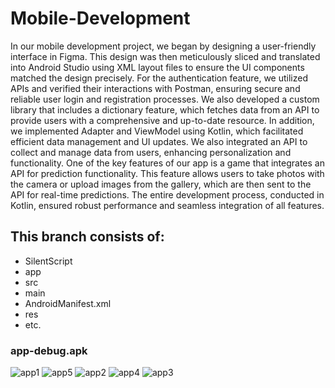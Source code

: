 # Mobile-Development

In our mobile development project, we began by designing a user-friendly interface in Figma. This design was then meticulously sliced and translated into Android Studio using XML layout files to ensure the UI components matched the design precisely. For the authentication feature, we utilized APIs and verified their interactions with Postman, ensuring secure and reliable user login and registration processes. We also developed a custom library that includes a dictionary feature, which fetches data from an API to provide users with a comprehensive and up-to-date resource. In addition, we implemented Adapter and ViewModel using Kotlin, which facilitated efficient data management and UI updates. We also integrated an API to collect and manage data from users, enhancing personalization and functionality. One of the key features of our app is a game that integrates an API for prediction functionality. This feature allows users to take photos with the camera or upload images from the gallery, which are then sent to the API for real-time predictions. The entire development process, conducted in Kotlin, ensured robust performance and seamless integration of all features.

## This branch consists of:

* SilentScript
* app
* src
* main
* AndroidManifest.xml
* res
* etc.

### app-debug.apk

![app1](https://github.com/capstone-silent-script/C241-PS108/assets/113133813/1b8e886d-6597-4722-8ef8-1ee4e3d47698)
![app5](https://github.com/capstone-silent-script/C241-PS108/assets/113133813/d1f358d4-b9a9-4baa-9682-6b00dde27cc7)
![app2](https://github.com/capstone-silent-script/C241-PS108/assets/113133813/3bc71798-d648-40ce-a093-3e9ee9558672)
![app4](https://github.com/capstone-silent-script/C241-PS108/assets/113133813/bced52fc-54f8-4d15-9140-49eb3964f8c3)
![app3](https://github.com/capstone-silent-script/C241-PS108/assets/113133813/db75edbb-fa23-4bf2-8b60-de09eb0a695f)








